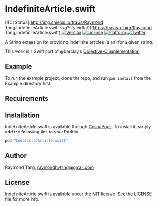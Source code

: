 # IndefiniteArticle.swift

[![CI Status](http://img.shields.io/travis/Raymond Tang/IndefiniteArticle.swift.svg?style=flat)](https://travis-ci.org/Raymond Tang/IndefiniteArticle.swift)
[![Version](https://img.shields.io/cocoapods/v/IndefiniteArticle.swift.svg?style=flat)](http://cocoapods.org/pods/IndefiniteArticle.swift)
[![License](https://img.shields.io/cocoapods/l/IndefiniteArticle.swift.svg?style=flat)](http://cocoapods.org/pods/IndefiniteArticle.swift)
[![Platform](https://img.shields.io/cocoapods/p/IndefiniteArticle.swift.svg?style=flat)](http://cocoapods.org/pods/IndefiniteArticle.swift)
[![Twitter](https://img.shields.io/badge/twitter-@raymondhytang-blue.svg?style=flat)](http://twitter.com/raymondhytang)

A String extension for providing indefinite articles (a|an) for a given string.

This work is a Swift port of @barclay's [Objective-C implementation](https://github.com/barclay/NSString-IndefiniteArticle)

## Example

To run the example project, clone the repo, and run `pod install` from the Example directory first.

## Requirements

## Installation

IndefiniteArticle.swift is available through [CocoaPods](http://cocoapods.org). To install
it, simply add the following line to your Podfile:

```ruby
pod "IndefiniteArticle.swift"
```

## Author

Raymond Tang, raymondhytang@gmail.com

## License

IndefiniteArticle.swift is available under the MIT license. See the LICENSE file for more info.
